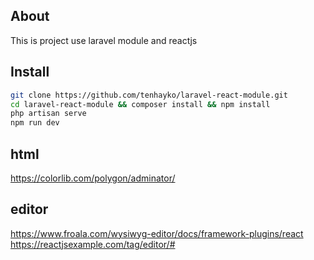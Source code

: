 ## About

This is project use laravel module and reactjs

## Install
```bash
git clone https://github.com/tenhayko/laravel-react-module.git
cd laravel-react-module && composer install && npm install
php artisan serve
npm run dev
```
## html
https://colorlib.com/polygon/adminator/
## editor
https://www.froala.com/wysiwyg-editor/docs/framework-plugins/react
https://reactjsexample.com/tag/editor/#